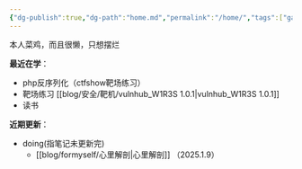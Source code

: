 ```yaml
---
{"dg-publish":true,"dg-path":"home.md","permalink":"/home/","tags":["gardenEntry"]}
---
```


本人菜鸡，而且很懒，只想摆烂


**最近在学**：
+ php反序列化（ctfshow靶场练习）
+ 靶场练习 [[blog/安全/靶机/vulnhub_W1R3S 1.0.1\|vulnhub_W1R3S 1.0.1]]
+ 读书


**近期更新**：
+ doing(指笔记未更新完)
	+ [[blog/formyself/心里解剖\|心里解剖]] （2025.1.9）


